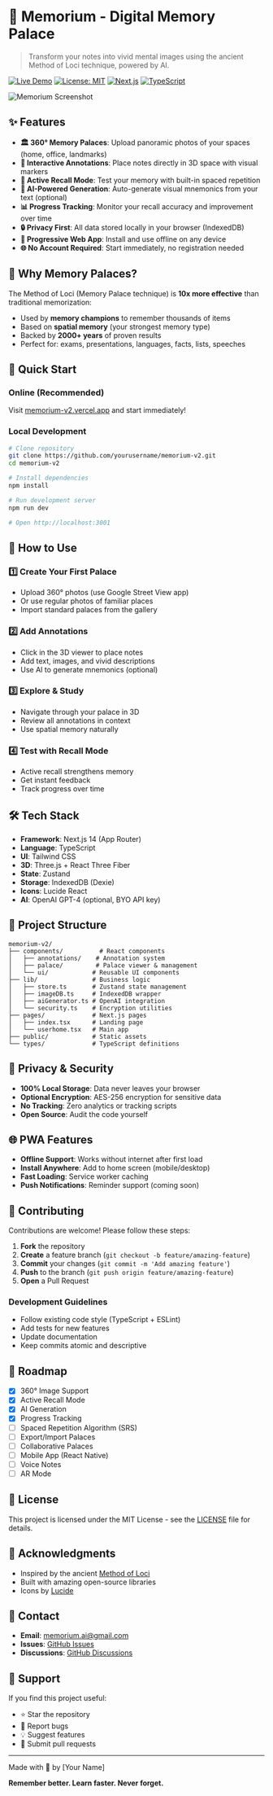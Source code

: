 # 🧠 Memorium - Digital Memory Palace

> Transform your notes into vivid mental images using the ancient Method of Loci technique, powered by AI.

[![Live Demo](https://img.shields.io/badge/demo-live-brightgreen)](https://memorium-v2.vercel.app)
[![License: MIT](https://img.shields.io/badge/License-MIT-blue.svg)](LICENSE)
[![Next.js](https://img.shields.io/badge/Next.js-14-black)](https://nextjs.org/)
[![TypeScript](https://img.shields.io/badge/TypeScript-5.3-blue)](https://www.typescriptlang.org/)

![Memorium Screenshot](public/screenshot.png)

## ✨ Features

- **🏛️ 360° Memory Palaces**: Upload panoramic photos of your spaces (home, office, landmarks)
- **📍 Interactive Annotations**: Place notes directly in 3D space with visual markers
- **🎯 Active Recall Mode**: Test your memory with built-in spaced repetition
- **🤖 AI-Powered Generation**: Auto-generate visual mnemonics from your text (optional)
- **📊 Progress Tracking**: Monitor your recall accuracy and improvement over time
- **🔒 Privacy First**: All data stored locally in your browser (IndexedDB)
- **📱 Progressive Web App**: Install and use offline on any device
- **🌐 No Account Required**: Start immediately, no registration needed

## 🎯 Why Memory Palaces?

The Method of Loci (Memory Palace technique) is **10x more effective** than traditional memorization:

- Used by **memory champions** to remember thousands of items
- Based on **spatial memory** (your strongest memory type)
- Backed by **2000+ years** of proven results
- Perfect for: exams, presentations, languages, facts, lists, speeches

## 🚀 Quick Start

### Online (Recommended)

Visit [memorium-v2.vercel.app](https://memorium-v2.vercel.app) and start immediately!

### Local Development

```bash
# Clone repository
git clone https://github.com/yourusername/memorium-v2.git
cd memorium-v2

# Install dependencies
npm install

# Run development server
npm run dev

# Open http://localhost:3001
```

## 📖 How to Use

### 1️⃣ Create Your First Palace

- Upload 360° photos (use Google Street View app)
- Or use regular photos of familiar places
- Import standard palaces from the gallery

### 2️⃣ Add Annotations

- Click in the 3D viewer to place notes
- Add text, images, and vivid descriptions
- Use AI to generate mnemonics (optional)

### 3️⃣ Explore & Study

- Navigate through your palace in 3D
- Review all annotations in context
- Use spatial memory naturally

### 4️⃣ Test with Recall Mode

- Active recall strengthens memory
- Get instant feedback
- Track progress over time

## 🛠️ Tech Stack

- **Framework**: Next.js 14 (App Router)
- **Language**: TypeScript
- **UI**: Tailwind CSS
- **3D**: Three.js + React Three Fiber
- **State**: Zustand
- **Storage**: IndexedDB (Dexie)
- **Icons**: Lucide React
- **AI**: OpenAI GPT-4 (optional, BYO API key)

## 📁 Project Structure

```
memorium-v2/
├── components/          # React components
│   ├── annotations/    # Annotation system
│   ├── palace/         # Palace viewer & management
│   └── ui/            # Reusable UI components
├── lib/               # Business logic
│   ├── store.ts       # Zustand state management
│   ├── imageDB.ts     # IndexedDB wrapper
│   ├── aiGenerator.ts # OpenAI integration
│   └── security.ts    # Encryption utilities
├── pages/             # Next.js pages
│   ├── index.tsx      # Landing page
│   └── userhome.tsx   # Main app
├── public/            # Static assets
└── types/             # TypeScript definitions
```

## 🔐 Privacy & Security

- **100% Local Storage**: Data never leaves your browser
- **Optional Encryption**: AES-256 encryption for sensitive data
- **No Tracking**: Zero analytics or tracking scripts
- **Open Source**: Audit the code yourself

## 🌐 PWA Features

- **Offline Support**: Works without internet after first load
- **Install Anywhere**: Add to home screen (mobile/desktop)
- **Fast Loading**: Service worker caching
- **Push Notifications**: Reminder support (coming soon)

## 🤝 Contributing

Contributions are welcome! Please follow these steps:

1. **Fork** the repository
2. **Create** a feature branch (`git checkout -b feature/amazing-feature`)
3. **Commit** your changes (`git commit -m 'Add amazing feature'`)
4. **Push** to the branch (`git push origin feature/amazing-feature`)
5. **Open** a Pull Request

### Development Guidelines

- Follow existing code style (TypeScript + ESLint)
- Add tests for new features
- Update documentation
- Keep commits atomic and descriptive

## 📝 Roadmap

- [x] 360° Image Support
- [x] Active Recall Mode
- [x] AI Generation
- [x] Progress Tracking
- [ ] Spaced Repetition Algorithm (SRS)
- [ ] Export/Import Palaces
- [ ] Collaborative Palaces
- [ ] Mobile App (React Native)
- [ ] Voice Notes
- [ ] AR Mode

## 📄 License

This project is licensed under the MIT License - see the [LICENSE](LICENSE) file for details.

## 🙏 Acknowledgments

- Inspired by the ancient [Method of Loci](https://en.wikipedia.org/wiki/Method_of_loci)
- Built with amazing open-source libraries
- Icons by [Lucide](https://lucide.dev/)

## 📧 Contact

- **Email**: memorium.ai@gmail.com
- **Issues**: [GitHub Issues](https://github.com/yourusername/memorium-v2/issues)
- **Discussions**: [GitHub Discussions](https://github.com/yourusername/memorium-v2/discussions)

## 🌟 Support

If you find this project useful:

- ⭐ Star the repository
- 🐛 Report bugs
- 💡 Suggest features
- 🔀 Submit pull requests

---

Made with 🧠 by [Your Name]

**Remember better. Learn faster. Never forget.**